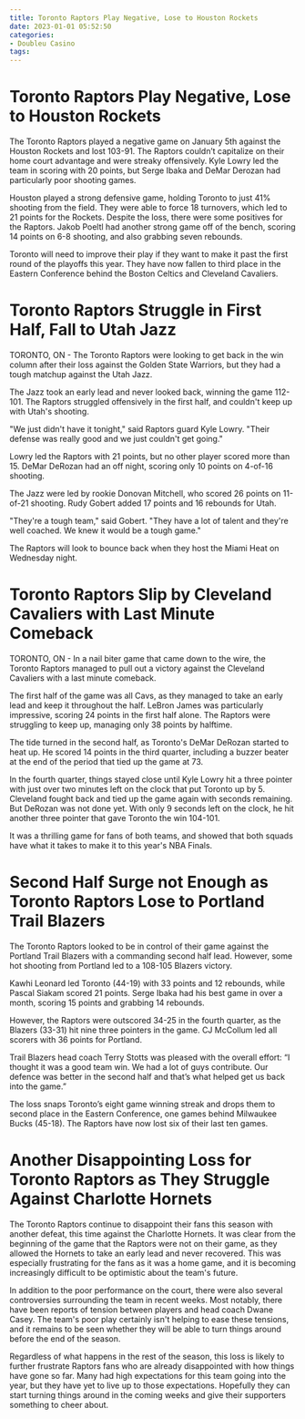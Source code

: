```yaml
---
title: Toronto Raptors Play Negative, Lose to Houston Rockets
date: 2023-01-01 05:52:50
categories:
- Doubleu Casino
tags:
---
```



#  Toronto Raptors Play Negative, Lose to Houston Rockets

The Toronto Raptors played a negative game on January 5th against the Houston Rockets and lost 103-91. The Raptors couldn’t capitalize on their home court advantage and were streaky offensively. Kyle Lowry led the team in scoring with 20 points, but Serge Ibaka and DeMar Derozan had particularly poor shooting games.

Houston played a strong defensive game, holding Toronto to just 41% shooting from the field. They were able to force 18 turnovers, which led to 21 points for the Rockets. Despite the loss, there were some positives for the Raptors. Jakob Poeltl had another strong game off of the bench, scoring 14 points on 6-8 shooting, and also grabbing seven rebounds.

Toronto will need to improve their play if they want to make it past the first round of the playoffs this year. They have now fallen to third place in the Eastern Conference behind the Boston Celtics and Cleveland Cavaliers.

#  Toronto Raptors Struggle in First Half, Fall to Utah Jazz

TORONTO, ON - The Toronto Raptors were looking to get back in the win column after their loss against the Golden State Warriors, but they had a tough matchup against the Utah Jazz.

The Jazz took an early lead and never looked back, winning the game 112-101. The Raptors struggled offensively in the first half, and couldn't keep up with Utah's shooting.

"We just didn't have it tonight," said Raptors guard Kyle Lowry. "Their defense was really good and we just couldn't get going."

Lowry led the Raptors with 21 points, but no other player scored more than 15. DeMar DeRozan had an off night, scoring only 10 points on 4-of-16 shooting.

The Jazz were led by rookie Donovan Mitchell, who scored 26 points on 11-of-21 shooting. Rudy Gobert added 17 points and 16 rebounds for Utah.

"They're a tough team," said Gobert. "They have a lot of talent and they're well coached. We knew it would be a tough game."

The Raptors will look to bounce back when they host the Miami Heat on Wednesday night.

#  Toronto Raptors Slip by Cleveland Cavaliers with Last Minute Comeback

TORONTO, ON - In a nail biter game that came down to the wire, the Toronto Raptors managed to pull out a victory against the Cleveland Cavaliers with a last minute comeback.

The first half of the game was all Cavs, as they managed to take an early lead and keep it throughout the half. LeBron James was particularly impressive, scoring 24 points in the first half alone. The Raptors were struggling to keep up, managing only 38 points by halftime.

The tide turned in the second half, as Toronto's DeMar DeRozan started to heat up. He scored 14 points in the third quarter, including a buzzer beater at the end of the period that tied up the game at 73.

In the fourth quarter, things stayed close until Kyle Lowry hit a three pointer with just over two minutes left on the clock that put Toronto up by 5. Cleveland fought back and tied up the game again with seconds remaining. But DeRozan was not done yet. With only 9 seconds left on the clock, he hit another three pointer that gave Toronto the win 104-101.

It was a thrilling game for fans of both teams, and showed that both squads have what it takes to make it to this year's NBA Finals.

#  Second Half Surge not Enough as Toronto Raptors Lose to Portland Trail Blazers

The Toronto Raptors looked to be in control of their game against the Portland Trail Blazers with a commanding second half lead. However, some hot shooting from Portland led to a 108-105 Blazers victory.

Kawhi Leonard led Toronto (44-19) with 33 points and 12 rebounds, while Pascal Siakam scored 21 points. Serge Ibaka had his best game in over a month, scoring 15 points and grabbing 14 rebounds.

However, the Raptors were outscored 34-25 in the fourth quarter, as the Blazers (33-31) hit nine three pointers in the game. CJ McCollum led all scorers with 36 points for Portland.

Trail Blazers head coach Terry Stotts was pleased with the overall effort: “I thought it was a good team win. We had a lot of guys contribute. Our defence was better in the second half and that’s what helped get us back into the game.”

The loss snaps Toronto’s eight game winning streak and drops them to second place in the Eastern Conference, one games behind Milwaukee Bucks (45-18). The Raptors have now lost six of their last ten games.

#  Another Disappointing Loss for Toronto Raptors as They Struggle Against Charlotte Hornets

The Toronto Raptors continue to disappoint their fans this season with another defeat, this time against the Charlotte Hornets. It was clear from the beginning of the game that the Raptors were not on their game, as they allowed the Hornets to take an early lead and never recovered. This was especially frustrating for the fans as it was a home game, and it is becoming increasingly difficult to be optimistic about the team's future.

In addition to the poor performance on the court, there were also several controversies surrounding the team in recent weeks. Most notably, there have been reports of tension between players and head coach Dwane Casey. The team's poor play certainly isn't helping to ease these tensions, and it remains to be seen whether they will be able to turn things around before the end of the season.

Regardless of what happens in the rest of the season, this loss is likely to further frustrate Raptors fans who are already disappointed with how things have gone so far. Many had high expectations for this team going into the year, but they have yet to live up to those expectations. Hopefully they can start turning things around in the coming weeks and give their supporters something to cheer about.